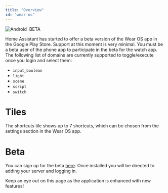 ```yaml
---
title: "Overview"
id: "wear-os"
---
```


![Android](/assets/android.svg) &nbsp;<span class="beta">BETA</span><br />

Home Assistant has started to offer a beta version of the Wear OS app in the Google Play Store. Support at this moment is very minimal. You must be a beta user of the phone app to participate in the beta for the watch app. The following list of domains are currently supported to toggle/execute once you login and select them:

* `input_boolean`
* `light`
* `scene`
* `script`
* `switch`

# Tiles

The shortcuts tile shows up to 7 shortcuts, which can be chosen from the settings section in the Wear OS app.

# Beta

You can sign up for the beta [here](https://play.google.com/apps/testing/io.homeassistant.companion.android). Once installed you will be directed to adding your server and logging in.

Keep an eye out on this page as the application is enhanced with new features!
